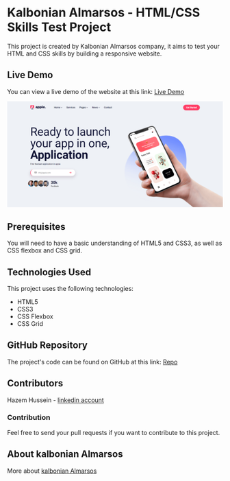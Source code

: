 # Kalbonian Almarsos - HTML/CSS Skills Test Project
This project is created by Kalbonian Almarsos company, it aims to test your HTML and CSS skills by building a responsive website.

## Live Demo
You can view a live demo of the website at this link: [Live Demo](https://hazemhussein14.github.io/Kalbonian-phase-1/)

![Screenshot](./Appie.png)

## Prerequisites
You will need to have a basic understanding of HTML5 and CSS3, as well as CSS flexbox and CSS grid.

 ## Technologies Used
This project uses the following technologies:

- HTML5
- CSS3
- CSS Flexbox
- CSS Grid


## GitHub Repository
The project's code can be found on GitHub at this link: [Repo](https://github.com/HazemHussein14/Kalbonian-phase-1)

## Contributors
 Hazem Hussein - [linkedin account](https://www.linkedin.com/in/hazem-hussein/)

### Contribution
Feel free to send your pull requests if you want to contribute to this project.

## About kalbonian Almarsos
More about [kalbonian Almarsos](https://www.albonyanalmarsos.org/)
